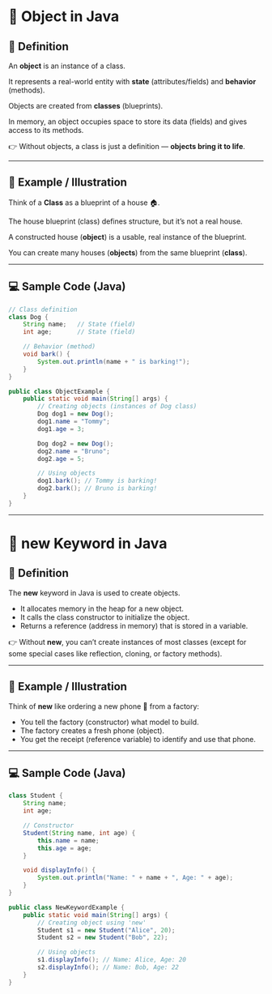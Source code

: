 # 📘 Object in Java

## 📝 Definition

An **object** is an instance of a class.

It represents a real-world entity with **state** (attributes/fields) and **behavior** (methods).

Objects are created from **classes** (blueprints).

In memory, an object occupies space to store its data (fields) and gives access to its methods.

👉 Without objects, a class is just a definition — **objects bring it to life**.

---

## 🎯 Example / Illustration

Think of a **Class** as a blueprint of a house 🏠.

The house blueprint (class) defines structure, but it’s not a real house.

A constructed house (**object**) is a usable, real instance of the blueprint.

You can create many houses (**objects**) from the same blueprint (**class**).

---

## 💻 Sample Code (Java)

```java
// Class definition
class Dog {
    String name;   // State (field)
    int age;       // State (field)

    // Behavior (method)
    void bark() {
        System.out.println(name + " is barking!");
    }
}

public class ObjectExample {
    public static void main(String[] args) {
        // Creating objects (instances of Dog class)
        Dog dog1 = new Dog();
        dog1.name = "Tommy";
        dog1.age = 3;

        Dog dog2 = new Dog();
        dog2.name = "Bruno";
        dog2.age = 5;

        // Using objects
        dog1.bark(); // Tommy is barking!
        dog2.bark(); // Bruno is barking!
    }
}
```
---

# 📘 new Keyword in Java

## 📝 Definition

The **new** keyword in Java is used to create objects.

- It allocates memory in the heap for a new object.
- It calls the class constructor to initialize the object.
- Returns a reference (address in memory) that is stored in a variable.

👉 Without **new**, you can’t create instances of most classes (except for some special cases like reflection, cloning, or factory methods).

---

## 🎯 Example / Illustration

Think of **new** like ordering a new phone 📱 from a factory:

- You tell the factory (constructor) what model to build.
- The factory creates a fresh phone (object).
- You get the receipt (reference variable) to identify and use that phone.

---

## 💻 Sample Code (Java)

```java
class Student {
    String name;
    int age;

    // Constructor
    Student(String name, int age) {
        this.name = name;
        this.age = age;
    }

    void displayInfo() {
        System.out.println("Name: " + name + ", Age: " + age);
    }
}

public class NewKeywordExample {
    public static void main(String[] args) {
        // Creating object using 'new'
        Student s1 = new Student("Alice", 20);
        Student s2 = new Student("Bob", 22);

        // Using objects
        s1.displayInfo(); // Name: Alice, Age: 20
        s2.displayInfo(); // Name: Bob, Age: 22
    }
}
```

